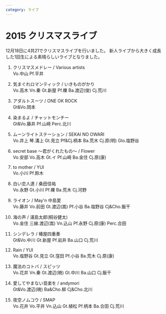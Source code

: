 ```yaml
---
category: ライブ
---
```

# 2015 クリスマスライブ

12月18日に4共21でクリスマスライブを行いました。
新人ライブから大きく成長した1回生による素晴らしいライブとなりました。

1. クリスマスメドレー / Various artists<br>
Vo.中山  Pf.平井

2. 気まぐれロマンティック / いきものがかり<br>
Vo.高木  Vn.秦  Gt.新屋  Pf.櫟  Ba.渡辺(俊)  Cj.荒川

3. アダルトスーツ / ONE OK ROCK<br>
Gt&Vo.岡本

4. 染まるよ / チャットモンチー<br>
Gt&Vo.藤井  Pf.山崎  Perc.北川

5. ムーンライトステーション / SEKAI NO OWARI<br>
Vo.井上  琴.溝上  Gt.見立  Pf&Cj.柄本  Ba.荒木  Cj.原(明)  Glo.塩野谷

6. secret base 〜君がくれたもの〜 / Flower<br>
Vo.安部  Vo.高木  Gt.イ  Pf.山崎  Ba.金住  Cj.原(康)

7. to mother / YUI<br>
Vo.小川  Pf.鈴木

8. 白い恋人達 / 桑田佳祐<br>
Vo.永野  Gt.小川  Pf.櫟  Ba.荒木  Cj.河野

9. ライオン / May'n 中島愛<br>
Vo.藤井  Vo.前田  Gt.渡辺(嵩)  Pf.小谷  Ba.塩野谷  Cj&Cho.飯干

10. 海の声 / 浦島太郎(桐谷健太)<br>
Vo.金住  三線.渡辺(嵩)  Vn.込山  Pf.永野  Cj.原(康)  Perc.合田

11. シンデレラ / 椿屋四重奏<br>
Gt&Vo.中川  Gt.新屋  Pf.岩井  Ba.山口  Cj.荒川

12. Rain / YUI<br>
Vo.塩野谷  Gt.見立  Gt.窪田  Pf.小谷  Ba.荒木  Cj.原(康)

13. 魔法のコトバ / スピッツ<br>
Vo.花井  Vn.秦  Gt.渡辺(暁)  Gt.中川  Ba.山口  Cj.飯干

14. 愛してやまない音楽を / andymori<br>
Gt&Vo.渡辺(暁)  Ba&Cho.柳  Cj&Cho.北川

15. 夜空ノムコウ / SMAP<br>
Vo.花井  Vo.平井  Vn.込山  Gt.植松  Pf.柄本  Ba.合田  Cj.荒川

